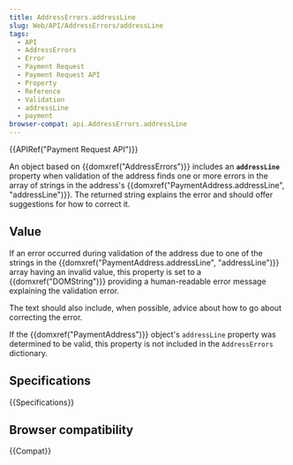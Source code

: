 ```yaml
---
title: AddressErrors.addressLine
slug: Web/API/AddressErrors/addressLine
tags:
  - API
  - AddressErrors
  - Error
  - Payment Request
  - Payment Request API
  - Property
  - Reference
  - Validation
  - addressLine
  - payment
browser-compat: api.AddressErrors.addressLine
---
```

{{APIRef("Payment Request API")}}

An object based on {{domxref("AddressErrors")}} includes an **`addressLine`** property when validation of the address finds one or more errors in the array of strings in the address's {{domxref("PaymentAddress.addressLine", "addressLine")}}. The returned string explains the error and should offer suggestions for how to correct it.

## Value

If an error occurred during validation of the address due to one of the strings in the {{domxref("PaymentAddress.addressLine", "addressLine")}} array having an invalid value, this property is set to a {{domxref("DOMString")}} providing a human-readable error message explaining the validation error.

The text should also include, when possible, advice about how to go about correcting the error.

If the {{domxref("PaymentAddress")}} object's `addressLine` property was determined to be valid, this property is not included in the `AddressErrors` dictionary.

## Specifications

{{Specifications}}

## Browser compatibility

{{Compat}}
